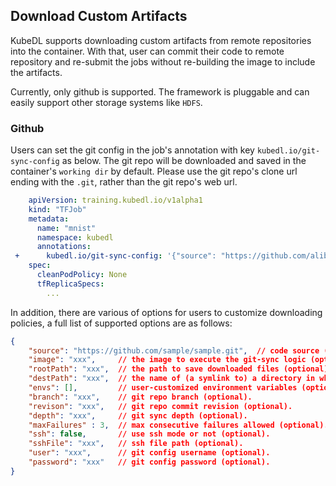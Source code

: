 ## Download Custom Artifacts 

KubeDL supports downloading custom artifacts from remote repositories into the container. With that, user
can commit their code to remote repository and re-submit the jobs without re-building the image to include the artifacts.

Currently, only github is supported. The framework is pluggable and can easily support other storage systems like `HDFS`. 

### Github

Users can set the git config in the job's annotation with key `kubedl.io/git-sync-config` as below. The git repo will be 
downloaded and saved in the container's `working dir` by default. Please use the git repo's clone url ending with the `.git`,
rather than the git repo's web url.

```yaml
    apiVersion: training.kubedl.io/v1alpha1
    kind: "TFJob"
    metadata:
      name: "mnist"
      namespace: kubedl 
      annotations:
 +      kubedl.io/git-sync-config: '{"source": "https://github.com/alibaba/kubedl.git" }'
    spec:
      cleanPodPolicy: None 
      tfReplicaSpecs:
        ...
```


In addition, there are various of options for users to customize downloading policies, 
a full list of supported options are as follows:

```json
{
    "source": "https://github.com/sample/sample.git",  // code source (required).
    "image": "xxx",     // the image to execute the git-sync logic (optional).
    "rootPath": "xxx",  // the path to save downloaded files (optional).
    "destPath": "xxx",  // the name of (a symlink to) a directory in which to check-out files (optional).
    "envs": [],         // user-customized environment variables (optional).
    "branch": "xxx",    // git repo branch (optional).
    "revison": "xxx",   // git repo commit revision (optional).
    "depth": "xxx",     // git sync depth (optional).
    "maxFailures" : 3,  // max consecutive failures allowed (optional).
    "ssh": false,       // use ssh mode or not (optional).
    "sshFile": "xxx",   // ssh file path (optional).
    "user": "xxx",      // git config username (optional).
    "password": "xxx"   // git config password (optional).
}
```
